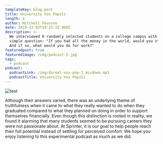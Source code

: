 ```yaml
---
templateKey: blog-post
title: University Vox Populi
length: 4
author: Mitchell Pousson
date: 2019-12-02T19:23:22.960Z
description: >-
  We interviewed 8 randomly selected students on a college campus with one
  simple question: "If you had all the money in the world, would you still work?
  And if so, what would you do for work?"
featuredpost: true
featuredimage: /img/podcast-2.jpg
tags:
  - podcast
podcast:
  podcastLink: /img/dareal-vox-pop-1_mixdown.mp3
  podcastTitle: University Vox Populi
---
```

![test](/img/podcast-2.jpg "test")

Although their answers varied, there was an underlying theme of truthfulness when it came to what they really wanted to do when they graduated compared to what they planned on doing in order to support themselves financially. Even though this distinction is rooted in reality, we found it alarming that many students seemed to be pursuing careers they were not passionate about. At Sprinter, it is our goal to help people reach their full potential instead of settling for perceived comfort. We hope you enjoy listening to this experimental podcast as much as we did.
